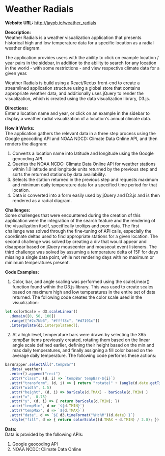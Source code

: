 # Weather Radials

**Website URL:** http://jaypb.io/weather_radials

**Description:**  
Weather Radials is a weather visualization application that presents historical high and low temperature data for a specific location as a radial weather diagram.  

The application provides users with the ability to click on example location / year pairs in the sidebar, in addition to the ability to search for any location in the world - with some restrictions - and view respective climate data for a given year.  

Weather Radials is build using a React/Redux front-end to create a streamlined application structure using a global store that contains appropriate weather data, and additionally uses jQuery to render the visualization, which is created using the data visualization library, D3.js.

**Directions:**  
Enter a location name and year, or click on an example in the sidebar to display a weather radial visualization of a location's annual climate data.  

**How it Works:**  
The application gathers the relevant data in a three step process using the Google geocoding API and NOAA NDCD: Climate Data Online API, and then renders the diagram:  
1. Converts a location name into latitude and longitude using the Google geocoding API.  
2. Queries the NOAA NCDC: Climate Data Online API for weather stations within 1.0 latitude and longitude units returned by the previous step and sorts the returned stations by data availability.  
3. Selects the station returned in the previous step and requests maximum and minimum daily temperature data for a specified time period for that location.  
4. Data is converted into a form easily used by jQuery and D3.js and is then rendered as a radial diagram.   

**Challenges:**  
Some challenges that were encountered during the creation of this application were the integration of the search feature and the rendering of the visualization itself, specifically tooltips and poor data. The first challenge was solved through the fine-tuning of API calls, especially the  coordinate deltas used to find appropriate stations for a given location. The second challenge was solved by creating a div that would appear and disappear based on jQuery mouseenter and mouseout event listeners. The third challenge was solved by assuming a temperature delta of 15F for days missing a single data point, while not rendering days with no maximum or minimum temperatures present.  


**Code Examples:**
1. Color, bar, and angle scaling was performed using the scaleLinear() function found within the D3.js library. This was used to create scales based on maximum high and low temperatures in the entire set of data returned. The following code creates the color scale used in the visualization:    

```javascript
let colorScale = d3.scaleLinear()
  .domain([0, 50, 100])
  .range(["#2c7bb6", "#ffff8c", "#d7191c"])
  .interpolate(d3.interpolateHcl);
```

2. At a high level, temperature bars were drawn by selecting the 365 tempBar items previously created, rotating them based on the linear angle scale defined earlier, defining their height based on the min and max daily temperatures, and finally assigning a fill color based on the average daily temperature. The following code performs these actions:  

```javascript
barWrapper.selectAll(".tempBar")
  .data(_weather)
  .enter().append("rect")
  .attr("class", (d, i) => `tempBar tempBar-${i}`)
  .attr("transform", (d, i) => { return "rotate(" + (angle(d.date.getTime() / 1000)) + ")"; })
  .attr("width", 1.5)
  .attr("height", (d, i) => barScale(d.TMAX) - barScale(d.TMIN) )
  .attr("x", -0.75)
  .attr("y", (d, i) => { return barScale(d.TMIN); })
  .attr("tempMin", d => `${d.TMIN}`)
  .attr("tempMax", d => `${d.TMAX}`)
  .attr("date", d => `${ d3.timeFormat("%H:%M")(d.date) }`)
  .style("fill", d => { return colorScale((d.TMAX + d.TMIN) / 2.0); })
```


**Data:**  
Data is provided by the following APIs:  
1. Google geocoding API  
2. NOAA NCDC: Climate Data Online  
